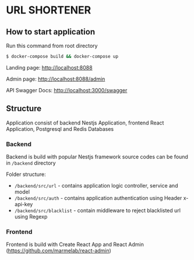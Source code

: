 # URL SHORTENER

## How to start application

Run this command from root directory

```bash
$ docker-compose build && docker-compose up
```

Landing page: [http://localhost:8088](http://localhost:8088/) 

Admin page: [http://localhost:8088/admin](http://localhost:8088/admin) 

API Swagger Docs: [http://localhost:3000/swagger](http://localhost:3000/swagger) 


## Structure 
Application consist of backend Nestjs Application, frontend React Application, Postgresql and Redis Databases

### Backend
Backend is build with popular Nestjs framework source codes can be found in `/backend` directory

Folder structure:
- `/backend/src/url` - contains application logic controller, service and model 
- `/backend/src/auth` - contains application authentication using Header x-api-key
- `/backend/src/blacklist` - contain middleware to reject blacklisted url using Regexp

### Frontend
Frontend is build with Create React App and React Admin (https://github.com/marmelab/react-admin)
